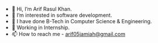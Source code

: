 - 👋 Hi, I’m Arif Rasul Khan.
- 👀 I’m interested in software development.
- 🌱 I have done B-Tech in Computer Science & Engineering.
- 💞 Working in Internship.
- 📫 How to reach me - arif05jamiah@gmail.com

<!---
arif05khan/arif05khan is a ✨ special ✨ repository because its `README.md` (this file) appears on your GitHub profile.
You can click the Preview link to take a look at your changes.
--->
